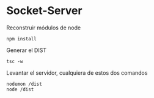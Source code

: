 

# Socket-Server

Reconstruir módulos de node
 ```
npm install
 ```

 Generar el DIST
 ```
tsc -w
 ```

 Levantar el servidor, cualquiera de estos dos comandos
 ```
nodemon /dist
node /dist
 ```